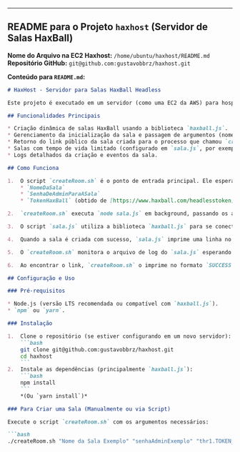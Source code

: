 ---

## README para o Projeto `haxhost` (Servidor de Salas HaxBall)

**Nome do Arquivo na EC2 Haxhost:** `/home/ubuntu/haxhost/README.md`
**Repositório GitHub:** `git@github.com:gustavobbrz/haxhost.git`

**Conteúdo para `README.md`:**

```markdown
# HaxHost - Servidor para Salas HaxBall Headless

Este projeto é executado em um servidor (como uma EC2 da AWS) para hospedar instâncias de salas HaxBall headless. É projetado para ser controlado por um sistema externo (como um bot do Discord) que dispara a criação de salas.

## Funcionalidades Principais

* Criação dinâmica de salas HaxBall usando a biblioteca `haxball.js`.
* Gerenciamento da inicialização da sala e passagem de argumentos (nome da sala, senha de admin, token HaxBall) através do script `createRoom.sh`.
* Retorno do link público da sala criada para o processo que chamou `createRoom.sh`.
* Salas com tempo de vida limitado (configurado em `sala.js`, por exemplo, 2 horas).
* Logs detalhados da criação e eventos da sala.

## Como Funciona

1.  O script `createRoom.sh` é o ponto de entrada principal. Ele espera três argumentos:
    * `NomeDaSala`
    * `SenhaDeAdminParaASala`
    * `TokenHaxBall` (obtido de [https://www.haxball.com/headlesstoken](https://www.haxball.com/headlesstoken))

2.  `createRoom.sh` executa `node sala.js` em background, passando os argumentos recebidos e redirecionando a saída para um arquivo de log específico no diretório `logs/`.

3.  O script `sala.js` utiliza a biblioteca `haxball.js` para se conectar à API do HaxBall e criar a sala com as configurações fornecidas.

4.  Quando a sala é criada com sucesso, `sala.js` imprime uma linha no formato `ROOM_LINK_PUBLIC:https://www.haxball.com/play?c=CODIGODASALA`.

5.  O `createRoom.sh` monitora o arquivo de log do `sala.js` esperando por essa linha (ou por uma linha de erro `ERROR_CREATING_ROOM:`).

6.  Ao encontrar o link, `createRoom.sh` o imprime no formato `SUCCESS LINK:https://... PID:XXX`. Se um erro for detectado ou se houver timeout (configurado em 25 segundos), ele imprime uma mensagem de erro.

## Configuração e Uso

### Pré-requisitos

* Node.js (versão LTS recomendada ou compatível com `haxball.js`).
* `npm` ou `yarn`.

### Instalação

1.  Clone o repositório (se estiver configurando em um novo servidor):
    ```bash
    git clone git@github.com:gustavobbrz/haxhost.git
    cd haxhost
    ```
2.  Instale as dependências (principalmente `haxball.js`):
    ```bash
    npm install
    ```
    *(Ou `yarn install`)*

### Para Criar uma Sala (Manualmente ou via Script)

Execute o script `createRoom.sh` com os argumentos necessários:

```bash
./createRoom.sh "Nome da Sala Exemplo" "senhaAdminExemplo" "thr1.TOKEN_EXEMPLO_DE_HAXBALL.xxxxxxxxxx"
